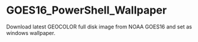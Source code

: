 # GOES16_PowerShell_Wallpaper
Download latest GEOCOLOR full disk image from NOAA GOES16 and set as windows wallpaper.
